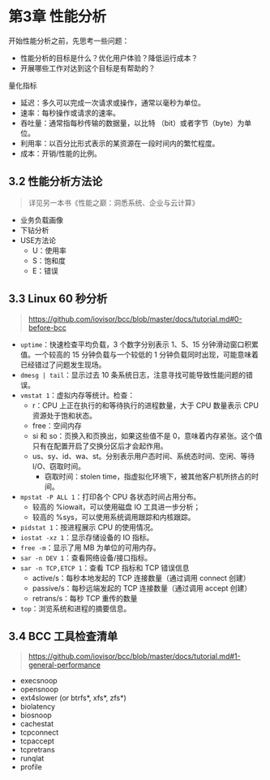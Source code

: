 # 第3章 性能分析


开始性能分析之前，先思考一些问题：

- 性能分析的目标是什么？优化用户体验？降低运行成本？
- 开展哪些工作对达到这个目标是有帮助的？

量化指标

- 延迟：多久可以完成一次请求或操作，通常以毫秒为单位。
- 速率：每秒操作或请求的速率。
- 吞吐量：通常指每秒传输的数据量，以比特 （bit）或者字节（byte）为单位。
- 利用率：以百分比形式表示的某资源在一段时间内的繁忙程度。
- 成本：开销/性能的比例。

## 3.2 性能分析方法论

> 详见另一本书《性能之巅：洞悉系统、企业与云计算》

- 业务负载画像
- 下钻分析
- USE方法论
    - U：使用率
    - S：饱和度
    - E：错误

## 3.3 Linux 60 秒分析

> https://github.com/iovisor/bcc/blob/master/docs/tutorial.md#0-before-bcc

- `uptime`：快速检查平均负载，3 个数字分别表示 1、5、15 分钟滑动窗口积累值。一个较高的 15 分钟负载与一个较低的 1 分钟负载同时出现，可能意味着已经错过了问题发生现场。
- `dmesg | tail`：显示过去 10 条系统日志，注意寻找可能导致性能问题的错误。
- `vmstat 1`：虚拟内存等统计。检查：
    - r：CPU 上正在执行的和等待执行的进程数量，大于 CPU 数量表示 CPU 资源处于饱和状态。
    - free：空间内存
    - si 和 so：页换入和页换出，如果这些值不是 0，意味着内存紧张。这个值只有在配置开启了交换分区后才会起作用。
    - us、sy、id、wa、st。分别表示用户态时间、系统态时间、空闲、等待 I/O、窃取时间。
        - 窃取时间：stolen time，指虚拟化环境下，被其他客户机所挤占的时间。
- `mpstat -P ALL 1`：打印各个 CPU 各状态时间占用分布。
    - 较高的 %iowait，可以使用磁盘 IO 工具进一步分析；
    - 较高的 %sys，可以使用系统调用跟踪和内核跟踪。
- `pidstat 1`：按进程展示 CPU 的使用情况。
- `iostat -xz 1`：显示存储设备的 IO 指标。
- `free -m`：显示了用 MB 为单位的可用内存。
- `sar -n DEV 1`：查看网络设备/接口指标。
- `sar -n TCP,ETCP 1`：查看 TCP 指标和 TCP 错误信息
    - active/s：每秒本地发起的 TCP 连接数量（通过调用 connect 创建）
    - passive/s：每秒远端发起的 TCP 连接数量（通过调用 accept 创建）
    - retrans/s：每秒 TCP 重传的数量
- `top`：浏览系统和进程的摘要信息。

## 3.4 BCC 工具检查清单

> https://github.com/iovisor/bcc/blob/master/docs/tutorial.md#1-general-performance

- execsnoop
- opensnoop
- ext4slower (or btrfs*, xfs*, zfs*)
- biolatency
- biosnoop
- cachestat
- tcpconnect
- tcpaccept
- tcpretrans
- runqlat
- profile
